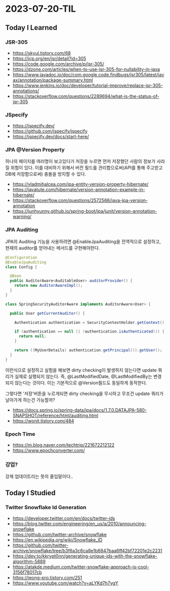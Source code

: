 # 2023-07-20-TIL

## Today I Learned

### JSR-305

- https://skyul.tistory.com/68
- https://jcp.org/en/jsr/detail?id=305
- https://code.google.com/archive/p/jsr-305/
- https://dzone.com/articles/when-to-use-jsr-305-for-nullability-in-java
- https://www.javadoc.io/doc/com.google.code.findbugs/jsr305/latest/javax/annotation/package-summary.html
- https://www.jenkins.io/doc/developer/tutorial-improve/replace-jsr-305-annotations/
- https://stackoverflow.com/questions/2289694/what-is-the-status-of-jsr-305

### JSpecify

- https://jspecify.dev/
- https://github.com/jspecify/jspecify
- https://jspecify.dev/docs/start-here/

### JPA @Version Property

하나의 페이지를 여러명이 보고있다가 저장을 누르면 먼저 저장했던 사람의 정보가 사라질 위험이 있다. 이를 대비하기 위해서 버전 필드를 관리함으로써(API를 통해 주고받고 DB에 저장함으로써) 충돌을 방지할 수 있다.

- https://vladmihalcea.com/jpa-entity-version-property-hibernate/
- https://javatute.com/hibernate/version-annotation-example-in-hibernate/
- https://stackoverflow.com/questions/2572566/java-jpa-version-annotation
- https://junhyunny.github.io/spring-boot/jpa/junit/version-annotation-warning/

### JPA Auditing

JPA의 Auditing 기능을 사용하려면 @EnableJpaAuditing을 전역적으로 설정하고, 현재의 auditor를 얻어내는 메서드를 구현해야한다.

```java
@Configuration
@EnableJpaAuditing
class Config {

  @Bean
  public AuditorAware<AuditableUser> auditorProvider() {
    return new AuditorAwareImpl();
  }
}
```

```java
class SpringSecurityAuditorAware implements AuditorAware<User> {

  public User getCurrentAuditor() {

    Authentication authentication = SecurityContextHolder.getContext().getAuthentication();

    if (authentication == null || !authentication.isAuthenticated()) {
      return null;
    }

    return ((MyUserDetails) authentication.getPrincipal()).getUser();
  }
}
```

이런식으로 설정하고 실험을 해보면 dirty checking이 발생하지 않는다면 update 쿼리가 실제로 실행되지 않는다. 즉, @LastModifiedDate, @LastModifiedBy는 변경되지 않는다는 것이다. 이는 기본적으로 @Version필드도 동일하게 동작한다.

그렇다면 '저장'버튼을 누르게되면 dirty checking을 무시하고 무조건 update 쿼리가 날아가게 하는건 가능할까?

- https://docs.spring.io/spring-data/jpa/docs/1.7.0.DATAJPA-580-SNAPSHOT/reference/html/auditing.html
- https://wonit.tistory.com/484

### Epoch Time

- https://m.blog.naver.com/techtrip/221672212122
- https://www.epochconverter.com/

### 강업?

강제 업데이트라는 뜻의 줄임말이다..

## Today I Studied

### Twitter Snowflake Id Generation

- https://developer.twitter.com/en/docs/twitter-ids
- https://blog.twitter.com/engineering/en_us/a/2010/announcing-snowflake
- https://github.com/twitter-archive/snowflake
- https://en.wikipedia.org/wiki/Snowflake_ID
- https://github.com/twitter-archive/snowflake/tree/b3f6a3c6ca8e1b6847baa6ff42bf72201e2c2231
- https://dev.to/kkrypt0nn/generating-unique-ids-with-the-snowflake-algorithm-5889
- https://atakde.medium.com/twitter-snowflake-approach-is-cool-3156f78017cb
- https://jeong-pro.tistory.com/251
- https://www.youtube.com/watch?v=aLYKd7h7vgY
